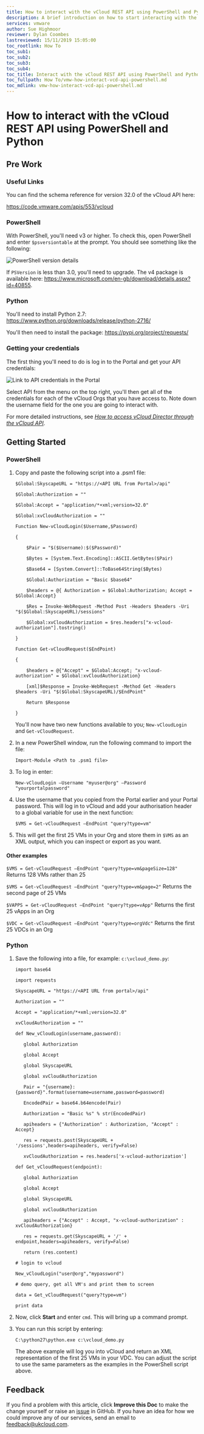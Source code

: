 ```yaml
---
title: How to interact with the vCloud REST API using PowerShell and Python
description: A brief introduction on how to start interacting with the vCloud Director REST API with PowerShell and Python
services: vmware
author: Sue Highmoor
reviewer: Dylan Coombes
lastreviewed: 15/11/2019 15:05:00
toc_rootlink: How To
toc_sub1: 
toc_sub2:
toc_sub3:
toc_sub4:
toc_title: Interact with the vCloud REST API using PowerShell and Python
toc_fullpath: How To/vmw-how-interact-vcd-api-powershell.md
toc_mdlink: vmw-how-interact-vcd-api-powershell.md
---
```


# How to interact with the vCloud REST API using PowerShell and Python

## Pre Work

### Useful Links

You can find the schema reference for version 32.0 of the vCloud API here:

<https://code.vmware.com/apis/553/vcloud>

### PowerShell

With PowerShell, you'll need v3 or higher. To check this, open PowerShell and enter `$psversiontable` at the prompt. You should see something like the following:

![PowerShell version details](images/powershellandpython1.png)

If `PSVersion` is less than 3.0, you'll need to upgrade. The v4 package is available here: <https://www.microsoft.com/en-gb/download/details.aspx?id=40855>.

### Python

You'll need to install Python 2.7: <https://www.python.org/downloads/release/python-2716/>

You'll then need to install the package: <https://pypi.org/project/requests/>

### Getting your credentials

The first thing you'll need to do is log in to the Portal and get your API credentials:

![Link to API credentials in the Portal](images/api_menu.png)

Select API from the menu on the top right, you'll then get all of the credentials for each of the vCloud Orgs that you have access to. Note down the username field for the one you are going to interact with.

For more detailed instructions, see [*How to access vCloud Director through the vCloud API*](vmw-how-access-vcloud-api.md).

## Getting Started

### PowerShell

1. Copy and paste the following script into a .psm1 file:

   ```none
   $Global:SkyscapeURL = "https://<API URL from Portal>/api"

   $Global:Authorization = ""

   $Global:Accept = "application/*+xml;version=32.0"

   $Global:xvCloudAuthorization = ""

   Function New-vCloudLogin($Username,$Password)

   {

       $Pair = "$($Username):$($Password)"

       $Bytes = [System.Text.Encoding]::ASCII.GetBytes($Pair)

       $Base64 = [System.Convert]::ToBase64String($Bytes)

       $Global:Authorization = "Basic $base64"

       $headers = @{ Authorization = $Global:Authorization; Accept = $Global:Accept}

       $Res = Invoke-WebRequest -Method Post -Headers $headers -Uri "$($Global:SkyscapeURL)/sessions"

       $Global:xvCloudAuthorization = $res.headers["x-vcloud-authorization"].tostring()

   }

   Function Get-vCloudRequest($EndPoint)

   {

       $headers = @{"Accept" = $Global:Accept; "x-vcloud-authorization" = $Global:xvCloudAuthorization}

       [xml]$Response = Invoke-WebRequest -Method Get -Headers $headers -Uri "$($Global:SkyscapeURL)/$EndPoint"

       Return $Response

   }
   ```

    You'll now have two new functions available to you; `New-vCloudLogin` and `Get-vCloudRequest`.

2. In a new PowerShell window, run the following command to import the file:

    `Import-Module <Path to .psm1 file>`

3. To log in enter:

   `New-vCloudLogin –Username "myuser@org" –Password "yourportalpassword"`

4. Use the username that you copied from the Portal earlier and your Portal password. This will log in to vCloud and add your authorisation header to a global variable for use in the next function:

   `$VMS = Get-vCloudRequest –EndPoint "query?type=vm"`

5. This will get the first 25 VMs in your Org and store them in `$VMS` as an XML output, which you can inspect or export as you want.

#### Other examples

`$VMS = Get-vCloudRequest –EndPoint "query?type=vm&pageSize=128"` Returns 128 VMs rather than 25

`$VMS = Get-vCloudRequest –EndPoint "query?type=vm&page=2"` Returns the second page of 25 VMs

`$VAPPS = Get-vCloudRequest –EndPoint "query?type=vApp"` Returns the first 25 vApps in an Org

`$VDC = Get-vCloudRequest –EndPoint "query?type=orgVdc"` Returns the first 25 VDCs in an Org

### Python

1. Save the following into a file, for example: `c:\vcloud_demo.py`:

    ```none
   import base64

   import requests

   SkyscapeURL = "https://<API URL from portal>/api"

   Authorization = ""

   Accept = "application/*+xml;version=32.0"

   xvCloudAuthorization = ""

   def New_vCloudLogin(username,password):

       global Authorization

       global Accept

       global SkyscapeURL

       global xvCloudAuthorization

       Pair = "{username}:{password}".format(username=username,password=password)

       EncodedPair = base64.b64encode(Pair)

       Authorization = "Basic %s" % str(EncodedPair)

       apiheaders = {"Authorization" : Authorization, "Accept" : Accept}  

       res = requests.post(SkyscapeURL + '/sessions',headers=apiheaders, verify=False)

       xvCloudAuthorization = res.headers['x-vcloud-authorization']

    def Get_vCloudRequest(endpoint):

       global Authorization

       global Accept

       global SkyscapeURL

       global xvCloudAuthorization

       apiheaders = {"Accept" : Accept, "x-vcloud-authorization" : xvCloudAuthorization}  

       res = requests.get(SkyscapeURL + '/' + endpoint,headers=apiheaders, verify=False)

       return (res.content)

    # login to vcloud

    New_vCloudLogin("user@org","mypassword")

    # demo query, get all VM's and print them to screen

    data = Get_vCloudRequest("query?type=vm")

    print data
    ```

2. Now, click **Start** and enter `cmd`. This will bring up a command prompt.

3. You can run this script by entering:

    `C:\python27\python.exe c:\vcloud_demo.py`

    The above example will log you into vCloud and return an XML representation of the first 25 VMs in your VDC. You can adjust the script to use the same parameters as the examples in the PowerShell script above.

## Feedback

If you find a problem with this article, click **Improve this Doc** to make the change yourself or raise an [issue](https://github.com/UKCloud/documentation/issues) in GitHub. If you have an idea for how we could improve any of our services, send an email to <feedback@ukcloud.com>.

